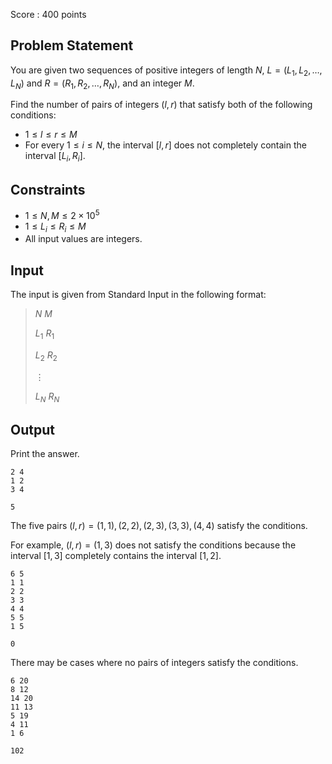 Score : $400$ points

## Problem Statement

You are given two sequences of positive integers of length $N$, $L=(L_1,L_2,\ldots,L_N)$ and $R=(R_1,R_2,\ldots,R_N)$, and an integer $M$.

Find the number of pairs of integers $(l,r)$ that satisfy both of the following conditions:

- $1\le l \le r \le M$
- For every $1\le i\le N$, the interval $[l,r]$ does not completely contain the interval $[L_i,R_i]$.

## Constraints

- $1\le N,M\le 2\times 10^5$
- $1\le L_i\le R_i\le M$
- All input values are integers.

## Input

The input is given from Standard Input in the following format:

> $N$ $M$
> 
> $L_1$ $R_1$
> 
> $L_2$ $R_2$
> 
> $\vdots$
> 
> $L_N$ $R_N$

## Output

Print the answer.

```input1
2 4
1 2
3 4
```

```output1
5
```

The five pairs $(l,r)=(1,1),(2,2),(2,3),(3,3),(4,4)$ satisfy the conditions.

For example, $(l,r)=(1,3)$ does not satisfy the conditions because the interval $[1,3]$ completely contains the interval $[1,2]$.

```input2
6 5
1 1
2 2
3 3
4 4
5 5
1 5
```

```output2
0
```

There may be cases where no pairs of integers satisfy the conditions.

```input3
6 20
8 12
14 20
11 13
5 19
4 11
1 6
```

```output3
102
```